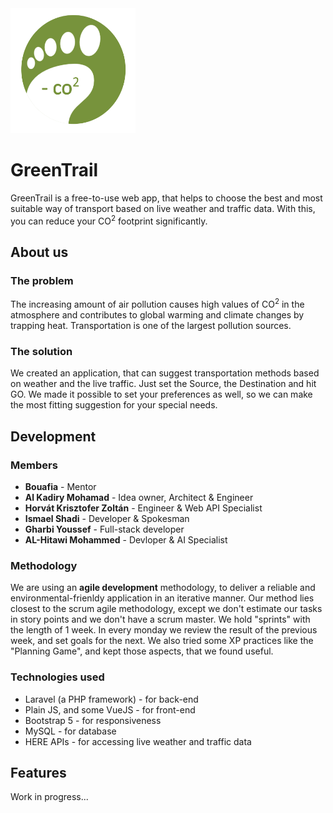 <img src="/public/logo.png" alt="GreenTrail logo" width="200" height="200" />

# GreenTrail

GreenTrail is a free-to-use web app, that helps to choose the best and most suitable way of transport based on live weather and traffic data. With this, you can reduce your CO<sup>2</sup> footprint significantly.

## About us

### The problem

The increasing amount of air pollution causes high values of CO<sup>2</sup> in the atmosphere and contributes to global warming and climate changes by trapping heat. Transportation is one of the largest pollution sources.

### The solution

We created an application, that can suggest transportation methods based on weather and the live traffic. Just set the Source, the Destination and hit GO. We made it possible to set your preferences as well, so we can make the most fitting suggestion for your special needs.

## Development

### Members

+ **Bouafia** - Mentor
+ **Al Kadiry Mohamad** - Idea owner, Architect & Engineer
+ **Horvát Krisztofer Zoltán** - Engineer & Web API Specialist
+ **Ismael Shadi** - Developer & Spokesman
+ **Gharbi Youssef** - Full-stack developer
+ **AL-Hitawi Mohammed** - Devloper & AI Specialist

### Methodology

We are using an **agile development** methodology, to deliver a reliable and environmental-frienldy application in an iterative manner. Our method lies closest to the scrum agile methodology, except we don't estimate our tasks in story points and we don't have a scrum master. We hold "sprints" with the length of 1 week. In every monday we review the result of the previous week, and set goals for the next. We also tried some XP practices like the "Planning Game", and kept those aspects, that we found useful.

### Technologies used

+ Laravel (a PHP framework) - for back-end
+ Plain JS, and some VueJS - for front-end
+ Bootstrap 5 - for responsiveness
+ MySQL - for database
+ HERE APIs - for accessing live weather and traffic data

## Features

Work in progress...
